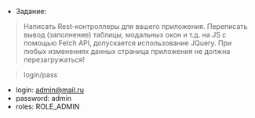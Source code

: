 - Задание:
> Написать Rest-контроллеры для вашего приложения.
> Переписать вывод (заполнение) таблицы, модальных окон и т.д. на JS c помощью Fetch API, допускается использование JQuery.
> При любых изменениях данных страница приложения не должна перезагружаться!


> login/pass
- login: admin@mail.ru
- password: admin
- roles: ROLE_ADMIN